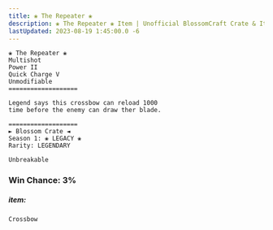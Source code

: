 ```yaml
---
title: ❀ The Repeater ❀
description: ❀ The Repeater ❀ Item | Unofficial BlossomCraft Crate & Item Documentation
lastUpdated: 2023-08-19 1:45:00.0 -6
---
```

```
❀ The Repeater ❀
Multishot
Power II
Quick Charge V
Unmodifiable
===================

Legend says this crossbow can reload 1000
time before the enemy can draw ther blade.

===================
► Blossom Crate ◄
Season 1: ❀ LEGACY ❀
Rarity: LEGENDARY

Unbreakable
```
### Win Chance: 3%

##### item:
`Crossbow`